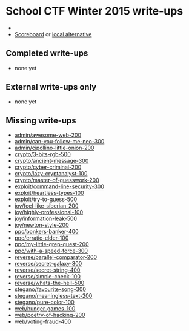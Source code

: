 # School CTF Winter 2015 write-ups

* <TODO>
* [Scoreboard](TODO) or [local alternative](TODOLOCAL)

## Completed write-ups

* none yet

## External write-ups only

* none yet

## Missing write-ups

* [admin/awesome-web-200](admin/awesome-web-200)
* [admin/can-you-follow-me-neo-300](admin/can-you-follow-me-neo-300)
* [admin/cipollino-little-onion-200](admin/cipollino-little-onion-200)
* [crypto/3-bits-rgb-500](crypto/3-bits-rgb-500)
* [crypto/ancient-message-300](crypto/ancient-message-300)
* [crypto/cyber-criminal-200](crypto/cyber-criminal-200)
* [crypto/lazy-cryptanalyst-100](crypto/lazy-cryptanalyst-100)
* [crypto/master-of-guesswork-200](crypto/master-of-guesswork-200)
* [exploit/command-line-security-300](exploit/command-line-security-300)
* [exploit/heartless-types-100](exploit/heartless-types-100)
* [exploit/try-to-guess-500](exploit/try-to-guess-500)
* [joy/feel-like-siberian-200](joy/feel-like-siberian-200)
* [joy/highly-professional-100](joy/highly-professional-100)
* [joy/information-leak-500](joy/information-leak-500)
* [joy/newton-style-200](joy/newton-style-200)
* [ppc/bonkers-banker-400](ppc/bonkers-banker-400)
* [ppc/erratic-elder-100](ppc/erratic-elder-100)
* [ppc/my-little-grep-quest-200](ppc/my-little-grep-quest-200)
* [ppc/with-a-speed-force-300](ppc/with-a-speed-force-300)
* [reverse/parallel-comparator-200](reverse/parallel-comparator-200)
* [reverse/secret-galaxy-300](reverse/secret-galaxy-300)
* [reverse/secret-string-400](reverse/secret-string-400)
* [reverse/simple-check-100](reverse/simple-check-100)
* [reverse/whats-the-hell-500](reverse/whats-the-hell-500)
* [stegano/favourite-song-300](stegano/favourite-song-300)
* [stegano/meaningless-text-200](stegano/meaningless-text-200)
* [stegano/pure-color-100](stegano/pure-color-100)
* [web/hunger-games-100](web/hunger-games-100)
* [web/poetry-of-hacking-200](web/poetry-of-hacking-200)
* [web/voting-fraud-400](web/voting-fraud-400)